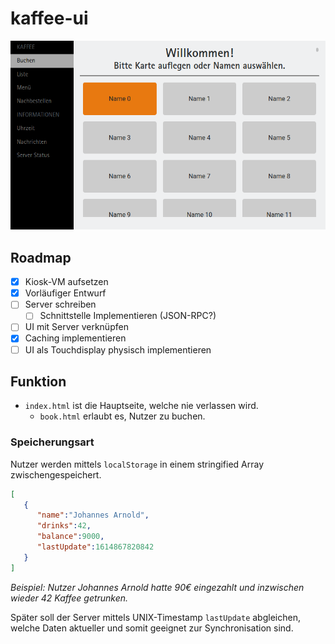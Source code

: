 # kaffee-ui

![screenshot](screenshot.png "Zweiter Screenshot")

## Roadmap
- [x] Kiosk-VM aufsetzen
- [x] Vorläufiger Entwurf
- [ ] Server schreiben
  - [ ] Schnittstelle Implementieren (JSON-RPC?)
- [ ] UI mit Server verknüpfen
- [x] Caching implementieren
- [ ] UI als Touchdisplay physisch implementieren

## Funktion
- `index.html` ist die Hauptseite, welche nie verlassen wird.
    - `book.html` erlaubt es, Nutzer zu buchen.

### Speicherungsart
Nutzer werden mittels `localStorage` in einem stringified Array zwischengespeichert.

```json
[
   {
      "name":"Johannes Arnold",
      "drinks":42,
      "balance":9000,
      "lastUpdate":1614867820842
   }
]
```
*Beispiel: Nutzer Johannes Arnold hatte 90€ eingezahlt und inzwischen wieder 42 Kaffee getrunken.*

Später soll der Server mittels UNIX-Timestamp `lastUpdate` abgleichen, welche Daten aktueller und somit geeignet zur Synchronisation sind.
